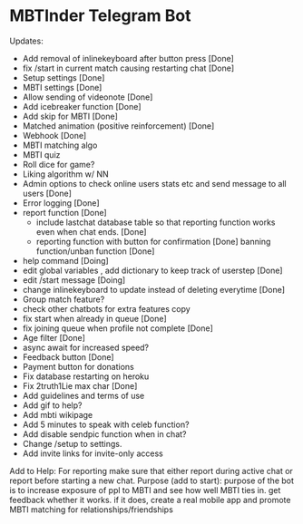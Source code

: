 # MBTInder Telegram Bot



Updates:
  
  - Add removal of inlinekeyboard after button press [Done]
  - fix /start in current match causing restarting chat [Done]
  - Setup settings [Done]
  - MBTI settings [Done]
  - Allow sending of videonote [Done]
  - Add icebreaker function [Done]
  - Add skip for MBTI [Done]
  - Matched animation (positive reinforcement) [Done]
  - Webhook [Done]
  - MBTI matching algo 
  - MBTI quiz 
  - Roll dice for game?
  - Liking algorithm w/ NN
  - Admin options to check online users stats etc and send message to all users [Done]
  - Error logging [Done]
  - report function [Done]
	- include lastchat database table so that reporting function works even when chat ends. [Done]
	- reporting function with button for confirmation [Done]
	banning function/unban function [Done]
  - help command [Doing]
  - edit global variables , add dictionary to keep track of userstep [Done]
  - edit /start message [Doing]
  - change inlinekeyboard to update instead of deleting everytime [Done]
  - Group match feature?
  - check other chatbots for extra features copy
  - fix start when already in queue [Done]
  - fix joining queue when profile not complete [Done]
  - Age filter [Done]
  - async await for increased speed?
  - Feedback button [Done]
  - Payment button for donations
  - Fix database restarting on heroku 
  - Fix 2truth1Lie max char [Done]
  - Add guidelines and terms of use
  - Add gif to help?
  - Add mbti wikipage
  - Add 5 minutes to speak with celeb function?
  - Add disable sendpic function when in chat?
  - Change /setup to settings.
  - Add invite links for invite-only access

  Add to Help: For reporting make sure that either report during active chat or report before starting a new chat.
  Purpose (add to start): purpose of the bot is to increase exposure of ppl to MBTI and see how well MBTI ties in. get feedback whether it works. if it does, create a real mobile app and promote MBTI matching for relationships/friendships